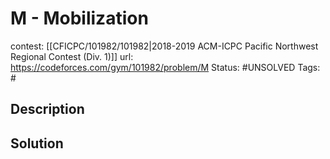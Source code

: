 # M - Mobilization

contest: [[CFICPC/101982/101982|2018-2019 ACM-ICPC Pacific Northwest Regional Contest (Div. 1)]]
url: https://codeforces.com/gym/101982/problem/M
Status: #UNSOLVED
Tags: #

## Description

## Solution

